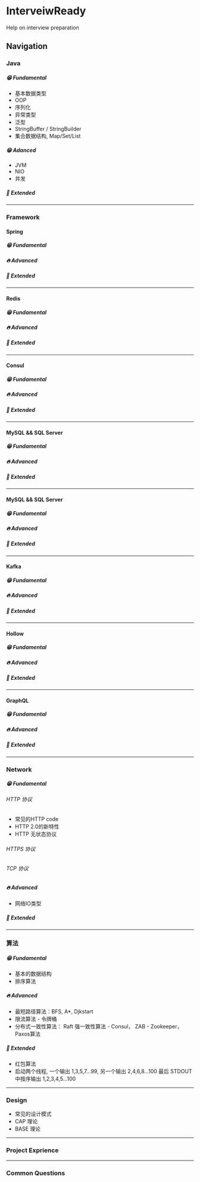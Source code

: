 # InterveiwReady

Help on interview preparation

## Navigation

### Java

##### 😁 Fundamental

* 基本数据类型
* OOP
* 序列化
* 异常类型
* 泛型
* StringBuffer / StringBuilder
* 集合数据结构, Map/Set/List
  
##### 😁 Adanced

* JVM
* NIO
* 并发

##### 🤑 Extended
---
### Framework

#### Spring

##### 😁 Fundamental

##### 🔥 Advanced

##### 🤑 Extended
---
#### Redis

##### 😁 Fundamental

##### 🔥 Advanced

##### 🤑 Extended
---
#### Consul

##### 😁 Fundamental

##### 🔥 Advanced

##### 🤑 Extended
---
#### MySQL && SQL Server

##### 😁 Fundamental

##### 🔥 Advanced

##### 🤑 Extended
---
#### MySQL && SQL Server

##### 😁 Fundamental

##### 🔥 Advanced

##### 🤑 Extended
---
#### Kafka

##### 😁 Fundamental

##### 🔥 Advanced

##### 🤑 Extended
---
#### Hollow

##### 😁 Fundamental

##### 🔥 Advanced

##### 🤑 Extended
---
#### GraphQL

##### 😁 Fundamental

##### 🔥 Advanced

##### 🤑 Extended
---
### Network

##### 😁 Fundamental

###### HTTP 协议

* 常见的HTTP code
* HTTP 2.0的新特性
* HTTP 无状态协议
  
###### HTTPS 协议
###### TCP 协议

##### 🔥 Advanced

* 网络IO类型

##### 🤑 Extended

---

### 算法

##### 😁 Fundamental

* 基本的数据结构
* 排序算法
  
##### 🔥 Advanced

* 最短路径算法：BFS, A*, Djkstart
* 限流算法 - 令牌桶
* 分布式一致性算法： Raft 强一致性算法 - Consul， ZAB - Zookeeper，Paxos算法
  
##### 🤑 Extended

* 红包算法
* 启动两个线程, 一个输出 1,3,5,7…99, 另一个输出 2,4,6,8…100 最后 STDOUT 中按序输出 1,2,3,4,5…100
---
### Design

* 常见的设计模式
* CAP 理论
* BASE 理论
---
### Project Exprience

---
### Common Questions
